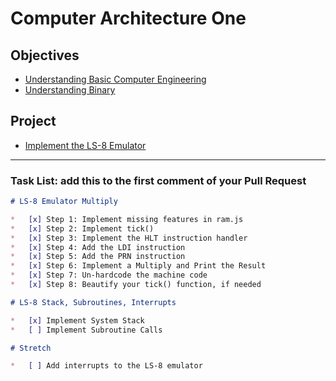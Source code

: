# Computer Architecture One

## Objectives

*   [Understanding Basic Computer Engineering](objectives/basic-comp-eng)
*   [Understanding Binary](objectives/binary)

## Project

*   [Implement the LS-8 Emulator](project/ls8)

---

### Task List: add this to the first comment of your Pull Request

```markdown
# LS-8 Emulator Multiply

*   [x] Step 1: Implement missing features in ram.js
*   [x] Step 2: Implement tick()
*   [x] Step 3: Implement the HLT instruction handler
*   [x] Step 4: Add the LDI instruction
*   [x] Step 5: Add the PRN instruction
*   [x] Step 6: Implement a Multiply and Print the Result
*   [x] Step 7: Un-hardcode the machine code
*   [x] Step 8: Beautify your tick() function, if needed

# LS-8 Stack, Subroutines, Interrupts

*   [x] Implement System Stack
*   [ ] Implement Subroutine Calls

# Stretch

*   [ ] Add interrupts to the LS-8 emulator
```
